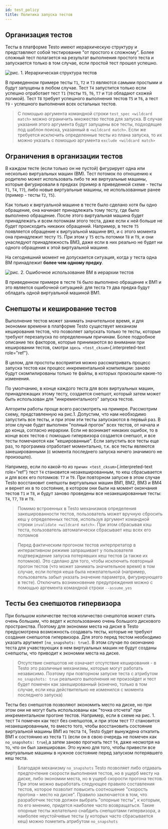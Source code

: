 ```yaml
---
id: test_policy
title: Политика запуска тестов
---
```


## Организация тестов

Тесты в платформе Testo имеют иерархическую структуру и представляют
собой тестирование "от простого к сложному". Более сложный тест
полагается на результат выполнения простого теста и запускается только в
том случае, если простой тест прошел успешно.

![рис. 1. Иерархическая структура тестов](assets/tests_hierarchy.png)

В приведенном примере тесты `T1`, `T2` и `T3` являются самыми простыми и
будут запущены в любом случае. Тест `T4` запустится только если успешно
отработает тест `T1` (тесты `T5`, `T6`, `T7` и `Т10` обладают схожей
логикой). Тест `T8` требует успешного выполнения тестов `T5` и `T6`, а
тест `T9` - успешного выполнения всех остальных тестов.

> С помощью аргумента командной строки `test_spec <wildcard match>` можно
> ограничить множество тестов для запуска. В случае указания этого
> аргумента будут запущены все тесты, подходящие под шаблон поиска,
> указанный в `<wildcard match>`. Если же требуется исключить определенные
> тесты из плана запуска, то их можно указать с помощью аргумента
> `exclude <wildcard match>`

## Ограничения в организации тестов

В каждом тесте (если только он не пустой) фигурирует одна или несколько
виртуальных машин (ВМ). Тест потомок по отношению к родителю может
использовать либо те же виртуальные машины, которые фигурировали в
предках (пример в приведенной схеме - тесты `T1`, `T4`, `T7`), либо
новые виртуальные машины, не использованные ранее (пример - тесты `T2`,
`T5`).

Как только к виртуальной машине в тесте было сделано хотя бы одно
обращение, она начинает принадлежать тому тесту, где было выполнено
обращение. После этого виртуальная машина будет принадлежать и всем
потомкам этого теста, даже если к ней больше не будет происходить
никаких обращений. Например, в тесте `T5` появляется обращение к
виртуальной машине `ВМ3`, и с этого момента она принадлежит тесту `T5`.
При этом у `T5` есть потомки `T8` и `T9`, и они унаследуют
принадлежность ВМ3, даже если в них реально не будет ни одного обращения
к этой виртуальной машине.

На сегодняшний момент не допускается ситуация, когда у теста одна ВМ
принадлежит **более чем одному предку**.

![рис. 2. Ошибочное использование ВМ в иерархии
тестов](assets/tests_error.png)

В приведенном примере в тесте `T6` было выполнено обращение к ВМ1 и это
является ошибочной ситуацией: для теста `T9` два предка будут обладать
одной виртуальной машиной ВМ1.

## Снепшоты и кеширование тестов

Выполнение тестов может занимать значительное время, и для экономии
времени в платформе Testo существует механизм кеширования тестов, что
позволяет запускать только те тесты, которые требуют перезапуска по
определенным причинам. Более подробное описание тех факторов, которые
принимаются во внимании при кешировании тестов, смотри
`здесь <test_cksum>`{.interpreted-text role="ref"}.

В целом, для простоты восприятия можно рассматривать процесс запуска
тестов как процесс инкрементальной компиляции: заново будут
скомпилированы только те файлы, в которых произошли какие-то изменения.

По умолчанию, в конце каждого теста для всех виртуальных машин,
принадлежащих этому тесту, создается снепшот, который затем может быть
использован для "инкрементального" запуска тестов.

Алгоритм работы проще всего рассмотреть на примере. Рассмотрим схему,
представленную на рис.1. Допустим, что нам необходимо запустить все
тесты, и при этом эти тесты запускаются в первый раз. В этом случае
будет выполнен "полный прогон" всех тестов, от начала и до конца,
согласно иерархии. Если не возникает никаких ошибок, то в конце всех
тестов с помощью гипервизора создается снепшот, и все тесты помечаются
как "кешированные". Если запустить все тесты еще раз, то программа
отработает моментально, т.к. все тесты являются закешированными (с
момента последнего запуска ничего значимого не произошло).

Например, если по какой-то из `причин <test_cksum>`{.interpreted-text
role="ref"} тест `T4` становится незакешированным, то кеш сбрасывается и
для всех его потомков: `T7` и `T9`. При повторном запуске в этом случае
Testo восстановит снепшоты виртуальных машин ВМ1, ВМ2, ВМ3 и ВМ4 и
вернет их в то состояние, в котором они были на момент окончания тестов
`T1` и `T8`, и будут заново проведены все незакешированные тесты: `T4`,
`T7`, `T8` и `T9`.

> Помимо встроенных в Testo механизмов определения закешированности
> тестов, пользователь может вручную сбросить кеш у определенных тестов,
> используя аргумент командной строки `invalidate <wildcard match>`. При
> этом сбрасывая кэш теста, пользователь автоматически сбрасывает кеш всех
> его потомков

> Перед фактическим прогоном тестов интерпретатор в интерактивном режиме
> запрашивает у пользователя подтверждение запуска потерявших кеш тестов
> (а также их потомков). Это сделано для того, чтобы исключить повторный
> прогон тестов (что может занимать значительное время) в том случае, если
> потеря кеша была нежелательной (например, пользователь забыл указать
> значение параметра, фигурирующего в тесте). Отключить возникновение
> предупреждения можно с помощью аргемента командной строки `--assume_yes`

## Тесты без снепшотов гипервизора

При большом количестве тестов количество снешпотов может стать очень
большим, что ведет к использованию очень большого дискового
пространства. Поэтому для экономии места на диске в Testo предусмотрена
возможность создавать тесты, которые не требуют создания снепшотов
гипервизора. Для этого перед тестом необходимо указать аругмент
`[no_snapshots: true]`. В этом случае по окончанию теста для
учавствующих в нем виртуальных машин не будут созданы снепшоты, что
приводит к экономии места на диске.

> Отсутствие снепшотов не означает отсутствие кеширования - в Testo это
> различные механизмы, которые могут работать независимо. Поэтому при
> повторном запуске теста с атрибутом `no_snapshots: true` реального
> выполнения не произойдет и тест будет помечен как закешированный
> (конечно, только в том случае, если кеш действительно не изменился с
> момента последнего запуска)

Тесты без снепшотов позволяют экономить место на диске, но при этом они
не могут быть использованы как "точка отсчета" при инкрементальном
прогоне тестов. Например, если в схеме на рис. 1. тест `T4` помечен как
тест без снепшотов, и при этом тест `T7` становится незакешированным, то
вместо того, чтобы восстановить состояние виртуальной машины ВМ1 из
теста `T4`, Testo будет вынуждена откатить ВМ1 к состоянию из теста `T1`
(если он в свою очередь не помечен как `no_snapshots: true`),а затем
заново прогнать тест `T4`, даже несмотря на то, что он был закеширован.
Это нужно для того, чтобы привести все виртуальные машины в нужное
состояние перед запуском потерявшего кеш теста.

> Благодаря механизму `no_snapshots` Testo позволяет либо отдавать
> предпочтение скорости выполнения тестов, но в ущерб месту на диске, либо
> экономии места, но в ущерб скорости прогона тестов. При этом можно
> выработать следующее правило составления тестов, которое позволит
> повысить соотношение "скорость прогона - место на диске". Правило
> заключается в том, что разработчик тестов должен выбрать "опорные
> тесты", к которым, по его мнению, придется наиболее часто возвращаться.
> Такие опорные тесты желательно снабдить снепшотами гипервизора, а
> наиболее неустойчивые тесты (у которых часто сбрасывается кеш) можно
> пометить атрибутом `no_snapshots`
